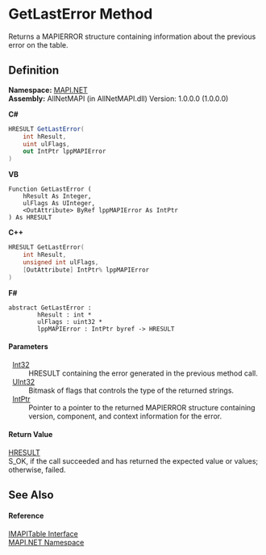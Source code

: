# GetLastError Method


Returns a MAPIERROR structure containing information about the previous error on the table.



## Definition
**Namespace:** <a href="5bef4637-66f8-16d4-e5f4-4d0da57a1538.md">MAPI.NET</a>  
**Assembly:** AllNetMAPI (in AllNetMAPI.dll) Version: 1.0.0.0 (1.0.0.0)

**C#**
``` C#
HRESULT GetLastError(
	int hResult,
	uint ulFlags,
	out IntPtr lppMAPIError
)
```
**VB**
``` VB
Function GetLastError ( 
	hResult As Integer,
	ulFlags As UInteger,
	<OutAttribute> ByRef lppMAPIError As IntPtr
) As HRESULT
```
**C++**
``` C++
HRESULT GetLastError(
	int hResult, 
	unsigned int ulFlags, 
	[OutAttribute] IntPtr% lppMAPIError
)
```
**F#**
``` F#
abstract GetLastError : 
        hResult : int * 
        ulFlags : uint32 * 
        lppMAPIError : IntPtr byref -> HRESULT 
```



#### Parameters
<dl><dt>  <a href="https://learn.microsoft.com/dotnet/api/system.int32" target="_blank" rel="noopener noreferrer">Int32</a></dt><dd>HRESULT containing the error generated in the previous method call.</dd><dt>  <a href="https://learn.microsoft.com/dotnet/api/system.uint32" target="_blank" rel="noopener noreferrer">UInt32</a></dt><dd>Bitmask of flags that controls the type of the returned strings.</dd><dt>  <a href="https://learn.microsoft.com/dotnet/api/system.intptr" target="_blank" rel="noopener noreferrer">IntPtr</a></dt><dd>Pointer to a pointer to the returned MAPIERROR structure containing version, component, and context information for the error.</dd></dl>

#### Return Value
<a href="50596607-a328-ef10-6ea9-0448fbb7d197.md">HRESULT</a>  
S_OK, if the call succeeded and has returned the expected value or values; otherwise, failed.

## See Also


#### Reference
<a href="06a9b727-f5d6-e992-c936-a2712197dcee.md">IMAPITable Interface</a>  
<a href="5bef4637-66f8-16d4-e5f4-4d0da57a1538.md">MAPI.NET Namespace</a>  
